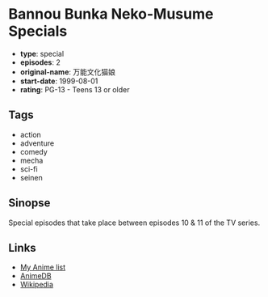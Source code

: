 # Bannou Bunka Neko-Musume Specials

-   **type**: special
-   **episodes**: 2
-   **original-name**: 万能文化猫娘
-   **start-date**: 1999-08-01
-   **rating**: PG-13 - Teens 13 or older

## Tags

-   action
-   adventure
-   comedy
-   mecha
-   sci-fi
-   seinen

## Sinopse

Special episodes that take place between episodes 10 & 11 of the TV series.

## Links

-   [My Anime list](https://myanimelist.net/anime/3232/Bannou_Bunka_Neko-Musume_Specials)
-   [AnimeDB](http://anidb.info/perl-bin/animedb.pl?show=anime&aid=526)
-   [Wikipedia](http://en.wikipedia.org/wiki/Nuku_Nuku)
